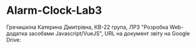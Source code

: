 # Alarm-Clock-Lab3

Гречишкіна Катерина Дмитрівна, КВ-22 група, ЛР3 "Розробка Web-додатка засобами Javascript/VueJS", URL на документ звіту на Google Drive: 
